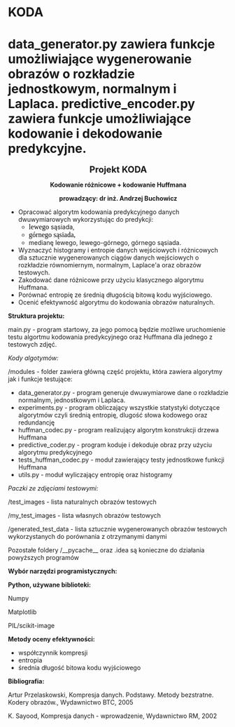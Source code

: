 # KODA
data_generator.py zawiera funkcje umożliwiające wygenerowanie obrazów o rozkładzie jednostkowym, normalnym i Laplaca.
predictive_encoder.py zawiera funkcje umożliwiające kodowanie i dekodowanie predykcyjne.
=======
<p style="text-align: center;"><strong><span style="font-size: 20px;">Projekt KODA</span></strong></p>
<p style="text-align: center;"><strong>Kodowanie r&oacute;żnicowe + kodowanie Huffmana</strong></p>
<p style="text-align: center;"><strong>prowadzący: dr inż. Andrzej Buchowicz</strong></p>
<ul>
    <li>Opracować algorytm kodowania predykcyjnego danych dwuwymiarowych wykorzystując do predykcji:<ul>
            <li><span id="isPasted" style='color: rgb(0, 0, 0); font-family: "Times New Roman"; font-size: medium; font-style: normal; font-variant-ligatures: normal; font-variant-caps: normal; font-weight: 400; letter-spacing: normal; orphans: 2; text-align: left; text-indent: 0px; text-transform: none; white-space: normal; widows: 2; word-spacing: 0px; -webkit-text-stroke-width: 0px; text-decoration-thickness: initial; text-decoration-style: initial; text-decoration-color: initial; display: inline !important; float: none;'>lewego</span> sąsiada,</li>
            <li><span id="isPasted" style='color: rgb(0, 0, 0); font-family: "Times New Roman"; font-size: medium; font-style: normal; font-variant-ligatures: normal; font-variant-caps: normal; font-weight: 400; letter-spacing: normal; orphans: 2; text-align: left; text-indent: 0px; text-transform: none; white-space: normal; widows: 2; word-spacing: 0px; -webkit-text-stroke-width: 0px; text-decoration-thickness: initial; text-decoration-style: initial; text-decoration-color: initial; display: inline !important; float: none;'>g&oacute;rnego sąsiada,</span></li>
            <li>medianę lewego, lewego-g&oacute;rnego, g&oacute;rnego sąsiada.</li>
        </ul>
    </li>
    <li>Wyznaczyć histogramy i entropie danych wejściowych i r&oacute;żnicowych dla sztucznie wygenerowanych ciąg&oacute;w danych wejściowych o rozkładzie r&oacute;wnomiernym, normalnym, Laplace&apos;a oraz obraz&oacute;w testowych.</li>
    <li>Zakodować dane r&oacute;żnicowe przy użyciu klasycznego algorytmu Huffmana.</li>
    <li>Por&oacute;wnać entropię ze średnią długością bitową kodu wyjściowego.</li>
    <li>Ocenić efektywność algorytmu do kodowania obraz&oacute;w naturalnych.</li>
</ul>
<p><strong>Struktura projektu:</strong></p>
<p>main.py - program startowy, za jego pomocą będzie możliwe uruchomienie testu algortmu kodowania predykcyjnego oraz Huffmana dla jednego z testowych zdjęć.</p>
<p><em>Kody algotym&oacute;w:</em></p>
<p>/modules - folder zawiera gł&oacute;wną część projektu, kt&oacute;ra zawiera algorytmy jak i funkcje testujące:</p>
<ul>
    <li>data_generator.py - program generuje dwuwymiarowe dane o rozkładzie normalnym, jednostkowym i Laplaca.</li>
    <li>experiments.py - program obliczający wszystkie statystyki dotyczące algorytm&oacute;w czyli średnią entropię, dlugość słowa kodowego oraz redundancję</li>
    <li>huffman_codec.py - program realizujący algorytm konstrukcji drzewa Huffmana</li>
    <li>predictive_coder.py - program koduje i dekoduje obraz przy użyciu algorytmu predykcyjnego</li>
    <li>tests_huffman_codec.py - moduł zawierający testy jednostkowe funkcji Huffmana</li>
    <li>utils.py - moduł wyliczający entropię oraz histogramy</li>
</ul>
<p><em>Paczki ze zdjęciami testowymi:</em></p>
<p>/test_images - lista naturalnych obraz&oacute;w testowych</p>
<p>/my_test_images - lista własnych obraz&oacute;w testowych</p>
<p>/generated_test_data - lista sztucznie wygenerowanych obraz&oacute;w testowych wykorzystanych do por&oacute;wnania z otrzymanymi danymi</p>
<p>Pozostałe foldery /__pycache__ oraz .idea są konieczne do działania powyższych program&oacute;w</p>
<p><strong>Wyb&oacute;r narzędzi programistycznych:</strong></p>
<p><strong>Python, używane biblioteki:</strong></p>
<p>Numpy&nbsp;</p>
<p>Matplotlib&nbsp;</p>
<p>PIL/scikit-image</p>
<p><strong>Metody oceny efektywności:</strong></p>
<ul>
    <li>wsp&oacute;łczynnik kompresji</li>
    <li>entropia</li>
    <li>średnia długość bitowa kodu wyjściowego</li>
</ul>
<p><strong>Bibliografia:</strong></p>
<p>Artur Przelaskowski, Kompresja danych. Podstawy. Metody bezstratne. Kodery obraz&oacute;w., Wydawnictwo BTC, 2005</p>
<p>K. Sayood, Kompresja danych - wprowadzenie, Wydawnictwo RM, 2002</p>
